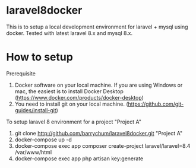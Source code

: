 # laravel8docker
 
This is to setup a local development environment for laravel + mysql using docker.  Tested with latest laravel 8.x and mysql 8.x.  

# How to setup

Prerequisite
1. Docker software on your local machine.  If you are using Windows or mac, the easiest is to install Docker Desktop (https://www.docker.com/products/docker-desktop)
2. You need to install git on your local machine.  (https://github.com/git-guides/install-git)

To setup laravel 8 environment for a project "Project A"
1. git clone http://github.com/barrychum/laravel8docker.git "Project A"
2. docker-compose up -d
3. docker-compose exec app composer create-project laravel/laravel=8.4 /var/www/html
4. docker-compose exec app php artisan key:generate
